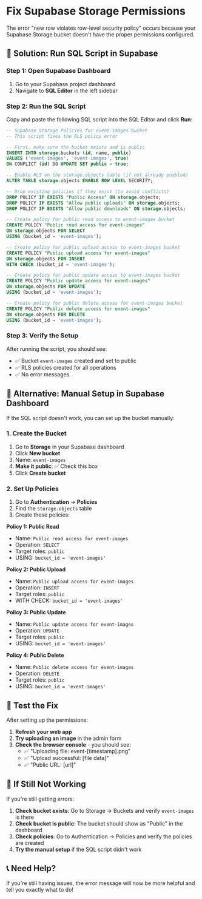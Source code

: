 # Fix Supabase Storage Permissions

The error "new row violates row-level security policy" occurs because your Supabase Storage bucket doesn't have the proper permissions configured.

## 🔧 Solution: Run SQL Script in Supabase

### Step 1: Open Supabase Dashboard
1. Go to your Supabase project dashboard
2. Navigate to **SQL Editor** in the left sidebar

### Step 2: Run the SQL Script
Copy and paste the following SQL script into the SQL Editor and click **Run**:

```sql
-- Supabase Storage Policies for event-images bucket
-- This script fixes the RLS policy error

-- First, make sure the bucket exists and is public
INSERT INTO storage.buckets (id, name, public)
VALUES ('event-images', 'event-images', true)
ON CONFLICT (id) DO UPDATE SET public = true;

-- Enable RLS on the storage.objects table (if not already enabled)
ALTER TABLE storage.objects ENABLE ROW LEVEL SECURITY;

-- Drop existing policies if they exist (to avoid conflicts)
DROP POLICY IF EXISTS "Public Access" ON storage.objects;
DROP POLICY IF EXISTS "Allow public uploads" ON storage.objects;
DROP POLICY IF EXISTS "Allow public downloads" ON storage.objects;

-- Create policy for public read access to event-images bucket
CREATE POLICY "Public read access for event-images"
ON storage.objects FOR SELECT
USING (bucket_id = 'event-images');

-- Create policy for public upload access to event-images bucket
CREATE POLICY "Public upload access for event-images"
ON storage.objects FOR INSERT
WITH CHECK (bucket_id = 'event-images');

-- Create policy for public update access to event-images bucket
CREATE POLICY "Public update access for event-images"
ON storage.objects FOR UPDATE
USING (bucket_id = 'event-images');

-- Create policy for public delete access for event-images bucket
CREATE POLICY "Public delete access for event-images"
ON storage.objects FOR DELETE
USING (bucket_id = 'event-images');
```

### Step 3: Verify the Setup
After running the script, you should see:
- ✅ Bucket `event-images` created and set to public
- ✅ RLS policies created for all operations
- ✅ No error messages

## 🎯 Alternative: Manual Setup in Supabase Dashboard

If the SQL script doesn't work, you can set up the bucket manually:

### 1. Create the Bucket
1. Go to **Storage** in your Supabase dashboard
2. Click **New bucket**
3. Name: `event-images`
4. **Make it public**: ✅ Check this box
5. Click **Create bucket**

### 2. Set Up Policies
1. Go to **Authentication** → **Policies**
2. Find the `storage.objects` table
3. Create these policies:

**Policy 1: Public Read**
- Name: `Public read access for event-images`
- Operation: `SELECT`
- Target roles: `public`
- USING: `bucket_id = 'event-images'`

**Policy 2: Public Upload**
- Name: `Public upload access for event-images`
- Operation: `INSERT`
- Target roles: `public`
- WITH CHECK: `bucket_id = 'event-images'`

**Policy 3: Public Update**
- Name: `Public update access for event-images`
- Operation: `UPDATE`
- Target roles: `public`
- USING: `bucket_id = 'event-images'`

**Policy 4: Public Delete**
- Name: `Public delete access for event-images`
- Operation: `DELETE`
- Target roles: `public`
- USING: `bucket_id = 'event-images'`

## 🧪 Test the Fix

After setting up the permissions:

1. **Refresh your web app**
2. **Try uploading an image** in the admin form
3. **Check the browser console** - you should see:
   - ✅ "Uploading file: event-[timestamp].png"
   - ✅ "Upload successful: [file data]"
   - ✅ "Public URL: [url]"

## 🚨 If Still Not Working

If you're still getting errors:

1. **Check bucket exists**: Go to Storage → Buckets and verify `event-images` is there
2. **Check bucket is public**: The bucket should show as "Public" in the dashboard
3. **Check policies**: Go to Authentication → Policies and verify the policies are created
4. **Try the manual setup** if the SQL script didn't work

## 📞 Need Help?

If you're still having issues, the error message will now be more helpful and tell you exactly what to do!

